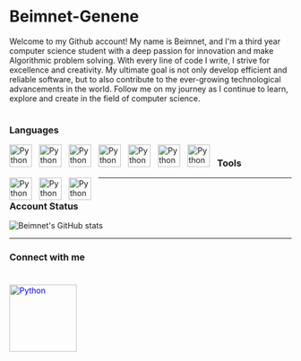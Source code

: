 # Beimnet-Genene
Welcome to my Github account! My name is Beimnet, and I'm a third year computer science student with a deep passion for innovation and make Algorithmic
problem solving. With every line of code I write, I strive for excellence and creativity. My ultimate goal is not only develop efficient
and reliable software, but to also contribute to the ever-growing technological advancements in the world. Follow me on my journey as I continue
to learn, explore and create in the field of computer science.

<hr style="background-color: white;"/>
<h3>Languages</h3>
<img align="left" alt="Python" width="40px" style="padding-right:10px;" src="https://cdn.jsdelivr.net/gh/devicons/devicon/icons/python/python-original.svg" />
<img align="left" alt="Python" width="40px" style="padding-right:10px;" src="https://cdn.jsdelivr.net/gh/devicons/devicon/icons/java/java-original.svg" />
<img align="left" alt="Python" width="40px" style="padding-right:10px;" src="https://cdn.jsdelivr.net/gh/devicons/devicon/icons/javascript/javascript-original.svg" />
 <img align="left" alt="Python" width="40px" style="padding-right:10px;" src="https://cdn.jsdelivr.net/gh/devicons/devicon/icons/cplusplus/cplusplus-original.svg" />
<img align="left" alt="Python" width="40px" style="padding-right:10px;" src="https://cdn.jsdelivr.net/gh/devicons/devicon/icons/html5/html5-original.svg" />
<img align="left" alt="Python" width="40px" style="padding-right:10px;" img src="https://cdn.jsdelivr.net/gh/devicons/devicon/icons/css3/css3-original.svg" />
<img align="left" alt="Python" width="40px" style="padding-right:10px;" img src="https://cdn.jsdelivr.net/gh/devicons/devicon/icons/bootstrap/bootstrap-original.svg" />







#
#
<h3>Tools</h3>
<img align="left" alt="Python" width="40px" style="padding-right:10px;" src="https://cdn.jsdelivr.net/gh/devicons/devicon/icons/pycharm/pycharm-original.svg" />
<img align="left" alt="Python" width="40px" style="padding-right:10px;" src="https://cdn.jsdelivr.net/gh/devicons/devicon/icons/vscode/vscode-original.svg" />
<img align="left" alt="Python" width="40px" style="padding-right:10px;" src="https://cdn.jsdelivr.net/gh/devicons/devicon/icons/devicon/devicon-original.svg" />






<hr style="height:1px;"/>





#
<h3>Account Status</h3>




![Beimnet's GitHub stats](https://github-readme-stats.vercel.app/api?username=Beimnet27&show_icons=true&theme=midnight-purple)



<hr/>
<h3>Connect with me</h3>


#

<a link href="https://www.linkedin.com/in/beimnet-genene-178155225"><img align="left" alt="Python" width="120px" style="padding-right:10px; color:blue;" src="https://cdn.jsdelivr.net/gh/devicons/devicon/icons/linkedin/linkedin-original-wordmark.svg" /></a>
